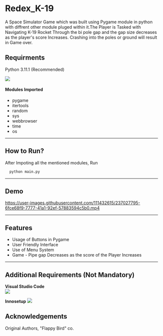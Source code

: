 # Redex_K-19
A Space Simulator Game which was built using Pygame module in python with diffrent other module pluged within it.The Player is Tasked with Navigating K-19 Rocket Through the bi pole gap and the gap size decreases as the player's score Increases. Crashing into the poles or ground will result in Game over.

## Requirments
Python 3.11.1 (Recommended) 

<a href="https://www.python.org/downloads/" alt="3.11.1">
        <img src="https://img.shields.io/badge/python-3670A0?style=for-the-badge&logo=python&logoColor=ffdd54" /></a>
        
<h4>Modules Imported</h4>

- pygame
- itertools
- random
- sys
- webbrowser
- time
- os
--------------------------
## How to Run?
After Impoting all the mentioned modules, Run
```bash
  python main.py
```
-------------------------
## Demo

https://user-images.githubusercontent.com/111432615/237027795-6fce68f9-7777-41a1-92ef-57883594c5b0.mp4

---------------------------
## Features
- Usage of Buttons in Pygame
- User Friendly Interface
- Use of Menu System
- Game - Pipe gap Decreases as the score of the Player Increases
---------------------------
## Additional Requirements (Not Mandatory)
**Visual Studio Code**  
<a href="https://code.visualstudio.com/" alt="VS Code">
        <img src="https://img.shields.io/badge/Visual%20Studio%20Code-0078d7.svg?style=for-the-badge&logo=visual-studio-code&logoColor=white" /></a>
        
**Innosetup**
<a href="https://jrsoftware.org/isinfo.php" alt="Innosetup">
        <img src="https://img.shields.io/badge/InnoSetup-000080?style=for-the-badge" /></a>
        
## Acknowledgements
Original Authors, "Flappy Bird" co.
